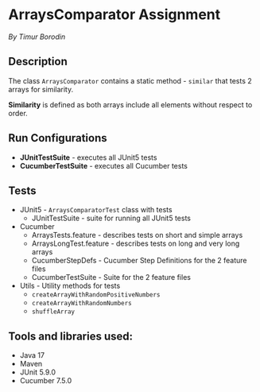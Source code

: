 # ArraysComparator Assignment
<i>By Timur Borodin</i>

## Description

The class <code>ArraysComparator</code> contains a static method - <code>similar</code> that tests 2 arrays for
similarity.

<b>Similarity</b> is defined as both arrays include all elements without respect to order.

## Run Configurations
- <b>JUnitTestSuite</b> - executes all JUnit5 tests
- <b>CucumberTestSuite</b> - executes all Cucumber tests

## Tests
- JUnit5 - <code>ArraysComparatorTest</code> class with tests
  - JUnitTestSuite - suite for running all JUnit5 tests
- Cucumber 
  - ArraysTests.feature - describes tests on short and simple arrays
  - ArraysLongTest.feature - describes tests on long and very long arrays
  - CucumberStepDefs - Cucumber Step Definitions for the 2 feature files
  - CucumberTestSuite - Suite for the 2 feature files
- Utils - Utility methods for tests
  - <code>createArrayWithRandomPositiveNumbers</code>
  - <code>createArrayWithRandomNumbers</code>
  - <code>shuffleArray</code>



## Tools and libraries used:

- Java 17
- Maven
- JUnit 5.9.0
- Cucumber 7.5.0

